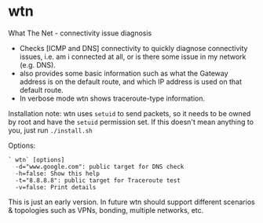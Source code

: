 wtn
===

What The Net - connectivity issue diagnosis

 * Checks \[ICMP and DNS\] connectivity to quickly diagnose connectivity issues, i.e. am i connected at all, or is there some issue in my network (e.g. DNS).
 * also provides some basic information such as what the Gateway address is on the default route, and which IP address is used on that default route.
 * In verbose mode wtn shows traceroute-type information.

Installation note: wtn uses `setuid` to send packets, so it needs to be owned by root and have the `setuid` permission set. If this doesn't mean anything to you, just run `./install.sh`

Options:

	` wtn` [options]
	  -d="www.google.com": public target for DNS check
	  -h=false: Show this help
	  -t="8.8.8.8": public target for Traceroute test
	  -v=false: Print details

This is just an early version.
In future wtn should support different scenarios & topologies such as VPNs, bonding, multiple networks, etc.
